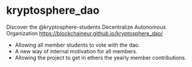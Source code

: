 # kryptosphere_dao
Discover the @kryptosphere-students Decentralize Autonomous Organization
https://blockchaineur.github.io/kryptosphere_dao/

- Allowing all member students to vote with the dao.
- A new way of internal motivation for all members.
- Allowing the project to get in ethers the yearly member contributions.
